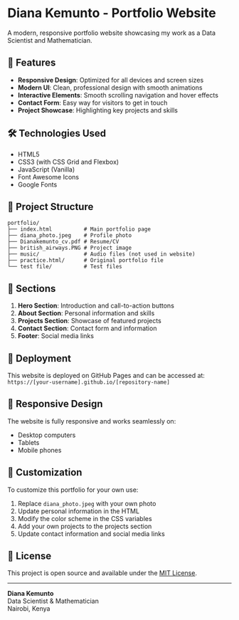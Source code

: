 # Diana Kemunto - Portfolio Website

A modern, responsive portfolio website showcasing my work as a Data Scientist and Mathematician.

## 🚀 Features

- **Responsive Design**: Optimized for all devices and screen sizes
- **Modern UI**: Clean, professional design with smooth animations
- **Interactive Elements**: Smooth scrolling navigation and hover effects
- **Contact Form**: Easy way for visitors to get in touch
- **Project Showcase**: Highlighting key projects and skills

## 🛠️ Technologies Used

- HTML5
- CSS3 (with CSS Grid and Flexbox)
- JavaScript (Vanilla)
- Font Awesome Icons
- Google Fonts

## 📁 Project Structure

```
portfolio/
├── index.html          # Main portfolio page
├── diana_photo.jpeg    # Profile photo
├── Dianakemunto_cv.pdf # Resume/CV
├── british_airways.PNG # Project image
├── music/              # Audio files (not used in website)
├── practice.html/      # Original portfolio file
└── test file/          # Test files
```

## 🎨 Sections

1. **Hero Section**: Introduction and call-to-action buttons
2. **About Section**: Personal information and skills
3. **Projects Section**: Showcase of featured projects
4. **Contact Section**: Contact form and information
5. **Footer**: Social media links

## 🚀 Deployment

This website is deployed on GitHub Pages and can be accessed at:
`https://[your-username].github.io/[repository-name]`

## 📱 Responsive Design

The website is fully responsive and works seamlessly on:
- Desktop computers
- Tablets
- Mobile phones

## 🔧 Customization

To customize this portfolio for your own use:

1. Replace `diana_photo.jpeg` with your own photo
2. Update personal information in the HTML
3. Modify the color scheme in the CSS variables
4. Add your own projects to the projects section
5. Update contact information and social media links

## 📄 License

This project is open source and available under the [MIT License](LICENSE).

---

**Diana Kemunto**  
Data Scientist & Mathematician  
Nairobi, Kenya 